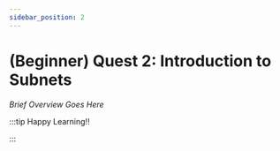 ```yaml
---
sidebar_position: 2
---
```


# (Beginner) Quest 2: Introduction to Subnets

_Brief Overview Goes Here_

:::tip Happy Learning!!

<QuestButton text="Go To Quest" link="https://app.stackup.dev/quest_page/beginner-quest-2-introduction-to-subnets" />

:::
